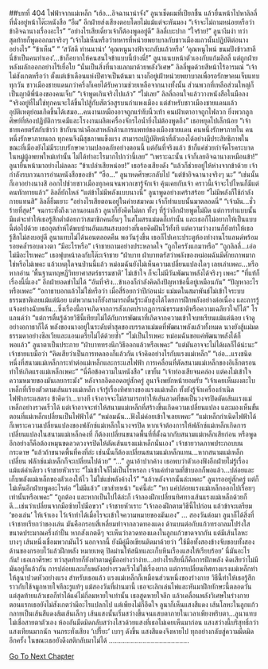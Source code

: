 ##บทที่ 404 ไฟฟ้าจากแม่เหล็ก
“เฮ้อ...อิจฉานาน่าจัง” ลูนาเช็ดผมที่เปียกชื้น แล้วยื่นหน้าไปหาลิลลี่ที่นั่งอยู่หน้าโต๊ะหนังสือ
“อืม” อีกฝ่ายส่งเสียงตอบโดยไม่แม้แต่จะหันมอง
“เจ้าจะไม่ถามหน่อยหรือว่าข้าอิจฉานางเรื่องอะไร”
“อย่างไรเสียเดี๋ยวเจ้าก็ต้องพูดอยู่ดี” ลิลลี่เบะปาก
“ใจร้าย!” ลูนางึมงำ ทว่าสุดท้ายก็พูดออกมาจริงๆ “เจ้าไม่เห็นหรือว่าทหารที่หน่วยพยาบาลกับชาวเมืองแถวนั้นปฏิบัติต่อนางอย่างไร”
“ข้าเห็น”
“ ‘สวัสดี ท่านนาน่า’ ‘คุณหนูนางฟ้าจะกลับแล้วหรือ’ ‘คุณหนูไพน์ ขนมปังข้าวสาลีนี่ข้าเป็นคนทำเอง’...ข้าก็อยากให้คนสนใจข้าแบบนี้บ้างนี่!” ลูนาแนบหน้าตัวเองกับแก้มลิลลี่ แต่ถูกฝ่ายหลังผลักออกอย่างไร้เยื่อใย
“นั่นเป็นสิ่งที่นางแลกมาด้วยพลังวิเศษ” ลิลลี่พูดด้วยสีหน้าไร้อารมณ์ “เจ้าไม่สังเกตหรือว่า ตั้งแต่เข้าเดือนแห่งปีศาจเป็นต้นมา นางก็อยู่เฝ้าหน่วยพยาบาลเพื่อรอรักษาคนเจ็บแทบทุกวัน ชาวเมืองชายแดนกว่าครึ่งก็เคยได้รับความช่วยเหลือจากนางทั้งนั้น ส่วนพวกที่เหลือส่วนใหญ่ก็เป็นญาติพี่น้องของคนเจ็บ”
“เจ้าพูดเกินจริงไปแล้ว”
“ไม่เลย” ลิลลี่ถอนใจแล้ววางหนังสือในมือลง “จริงอยู่ที่ไม่ใช่ทุกคนจะได้ขึ้นไปสู้กับสัตว์อสูรบนกำแพงเมือง แต่สำหรับชาวเมืองชายแดนแล้ว อุบัติเหตุย่อมเกิดขึ้นได้เสมอ...คนงานเหมืองอาจถูกแร่ทับนิ้วเท้า คนเฝ้าเตาอาจถูกไฟลวก ยิ่งพวกลูกศิษย์ที่ห้องปฏิบัติการเคมีและโรงงานผลิตเครื่องจักรไอน้ำยิ่งไม่ต้องพูดถึง” เธอหยุดไปเล็กน้อย “เจ้าชายเคยตรัสกับข้าว่า ข้ากับนาน่าคือเสาหลักด้านการแพทย์ของเมืองชายแดน คนหนึ่งรักษาภายใน คนหนึ่งรักษาภายนอก ทุกคนจึงมีสุขภาพแข็งแรง สามารถปฏิบัติหน้าที่ตัวเองได้อย่างมีประสิทธิภาพในขณะที่เมืองยังไม่มีระบบรักษาความปลอดภัยอย่างตอนนี้ แต่อันที่จริงแล้ว ข้าก็แค่ช่วยกำจัดโรคระบาดในหมู่ผู้อพยพใหม่เท่านั้น ไม่ได้ทำอะไรมากไปกว่านี้เลย”
“เพราะฉะนั้น เจ้าก็เลยอิจฉานางเหมือนข้า!” ลูนายื่นหน้ามาอย่างไม่ลดละ
“ข้าเปล่าเสียหน่อย!” เธอร้องเสียงดัง “แล้วก็ช่วยอยู่ให้ห่างจากข้าด้วย เจ้ากำลังรบกวนการอ่านหนังสือของข้า”
“ฮือ...” ลูนาหดศีรษะกลับไป “แต่ข้าอิจฉานางจริงๆ นะ”
“เช่นนั้นก็เอาอย่างนางสิ ออกไปช่วยชาวเมืองทุกคนจนพวกเขารู้จักเจ้า คุ้นเคยกับเจ้า คราวนี้เจ้าจะไปไหนก็มีแต่คนทักทายแล้ว” ลิลลี่ยักไหล่
“แต่ข้าไม่มีพลังแบบนางนี่” ลูนาพูดอย่างเศร้าสร้อย
“ไม่มีพลังก็ใช้กำลังกายแทนสิ” ลิลลี่ยิ้มเยาะ “อย่างไรเสียตอนอยู่ในค่ายสมาคม เจ้าก็ทำแบบนั้นมาตลอดนี่”
“เจ้ามัน...ชั่วร้ายที่สุด!”
จนกระทั่งถึงเวลานอนแล้ว ลูนาก็ยังคิดไม่ตก ทั้งๆ ที่รู้ว่าอีกฝ่ายพูดไม่ผิด แต่การทำแบบนั้นมีแต่จะทำให้เธอรู้สึกต่ำต้อยกว่าสมาชิกคนอื่นๆ ในสโมสรแม่มดก็เท่านั้น และเธอก็ไม่อยากให้เป็นแบบนี้ต่อไปด้วย เธออุตส่าห์ได้พบบ้านอันแสนสงบอย่างที่เคยคิดฝันไว้ทั้งที แต่ความว่างงานก็ยังทำให้เธอรู้สึกไม่สงบอยู่ดี
ลูนาแทบไม่ได้นอนตลอดคืน พอวันรุ่งขึ้น เธอก็ไปเคาะประตูห้องทำงานโรแลนด์พร้อมรอยคล้ำรอบดวงตา
“มีอะไรหรือ” เจ้าชายถามอย่างประหลาดใจ “ถูกใครรังแกมาหรือ”
“ถูกลิลลี่...เอ่อ ไม่มีอะไรเพคะ” เธอฟุบหน้าลงกับโต๊ะเจ้าชาย “ฝ่าบาท ฝ่าบาทตรัสว่าพลังของหม่อมฉันมีศักยภาพมากใช่หรือไม่เพคะ แล้วเหตุใดจนป่านนี้แล้ว หม่อมฉันยังไม่เห็นความเปลี่ยนแปลงใดๆ เลยเล่าเพคะ...หรือหากอ่าน ‘พื้นฐานทฤษฎีวิทยาศาสตร์ธรรมชาติ’ ไม่เข้าใจ ก็จะไม่มีวันพัฒนาพลังได้จริงๆ เพคะ”
“ที่แท้ก็เรื่องนี้นี่เอง” อีกฝ่ายอดขำไม่ได้ “อันที่จริง...ข้าเองก็กำลังคิดถึงปัญหาข้อนี้อยู่เหมือนกัน”
“ปัญหาอะไรหรือเพคะ”
“อกาธาบอกแล้วไม่ใช่หรือว่า เมื่อสี่ร้อยกว่าปีก่อนน่ะ แม่มดในสมาพันธ์ไม่เข้าใจระบบธรรมชาติเลยแม้แต่น้อย แต่พวกนางก็ยังสามารถตื่นรู้ระดับสูงได้โดยการฝึกพลังอย่างต่อเนื่อง และการรู้แจ้งอย่างฉับพลัน...ซึ่งเรื่องนี้อาจเกิดจากการสังเกตปรากฏการณ์ธรรมชาติหรือความเฉลียวใจก็ได้” โรแลนด์ว่า “แต่การตื่นรู้ด้วยวิธีนี้เทียบไม่ได้กับการพัฒนาที่เกิดจากความเข้าใจบทเรียนแม้แต่น้อย เจ้าดูอย่างอกาธาก็ได้ พลังของนางอยู่ในระดับต่ำสุดของบรรดาแม่มดที่พัฒนาพลังแล้วทั้งหมด นางยังสู้แม่มดธรรมดาอย่างซิลเวียและแอนเดรียไม่ได้ด้วยซ้ำ”
“ไม่เป็นไรเพคะ หม่อมฉันขอแค่พัฒนาพลังได้ก็พอแล้ว” ลูนาตาเป็นประกาย “ฝ่าบาททรงนึกวิธีออกแล้วหรือเพคะ”
“แต่มันอาจจะไม่ได้ผลก็ได้น่ะนะ” เจ้าชายแบมือว่า “คิดเสียว่าเป็นการทดลองก็แล้วกัน เจ้าคิดอย่างไรกับแรงแม่เหล็ก”
“เอ่อ...แรงชนิดหนึ่งที่สนามแม่เหล็กกระทำต่อแม่เหล็กและกระแสไฟฟ้า การเคลื่อนที่ตัดสนามแม่เหล็กของอิเล็กตรอนทำให้เกิดแรงแม่เหล็กเพคะ”
“นี่คือข้อความในหนังสือ” เขายิ้ม “เจ้าท่องเสียจนคล่อง แต่คงไม่เข้าใจความหมายของมันเลยกระมัง”
หลังจากอิดออดอยู่สักครู่ ลูนาจึงพยักหน้ายอมรับ
“เจ้าเคยเห็นผงตะไบเหล็กที่เรียงตัวตามเส้นแรงแม่เหล็ก เจ้ารู้เรื่องทิศทางของแรงแม่เหล็ก ทั้งยังรู้จักเครื่องกำเนิดไฟฟ้ากระแสตรง ข้าคิดว่า...บางที เจ้าอาจจะไม่สามารถทำให้เส้นลวดที่ขดเป็นวงจรปิดตัดเส้นแรงแม่เหล็กอย่างรวดเร็วได้ แต่เจ้าอาจจะทำให้สนามแม่เหล็กที่สร้างขึ้นเกิดความเปลี่ยนแปลง และมองเห็นขั้นตอนที่แม่เหล็กเปลี่ยนเป็นไฟฟ้าได้”
“หม่อมฉัน...ฟังไม่ค่อยเข้าใจเลยเพคะ”
“แม่เหล็กกำเนิดไฟฟ้าได้ก็เพราะความเปลี่ยนแปลงของฟลักซ์แม่เหล็กในวงจรปิด หากเจ้าต้องการให้ฟลักซ์แม่เหล็กเกิดการเปลี่ยนแปลงในสนามแม่เหล็กคงที่ ก็ต้องเปลี่ยนขนาดพื้นที่ที่ตั้งฉากกับสนามแม่เหล็กเสียก่อน หรือพูดอีกอย่างก็คือต้องหมุนขดลวดวงจรปิดให้ตัดเส้นแรงแม่เหล็กนั่นเอง” เจ้าชายวาดภาพประกอบบนกระดาษ “แล้วถ้าขนาดพื้นที่คงที่ล่ะ เช่นนั้นก็ต้องเปลี่ยนสนามแม่เหล็กแทน...หากสนามแม่เหล็กเปลี่ยน ฟลักซ์แม่เหล็กก็จะเปลี่ยนไปด้วย”
“...” ลูนาอ้าปากค้าง เธอพบว่าตัวเองฟังอีกฝ่ายไม่รู้เรื่องแม้แต่คำเดียว
เจ้าชายหัวเราะ “ไม่เข้าใจก็ไม่เป็นไรหรอก เจ้าแค่ทำตามที่ข้าบอกก็พอแล้ว...ปล่อยและเก็บพลังแม่เหล็กของตัวเองให้ไว ไม่ใช่แช่พลังค้างไว้”
“แล้วหลังจากนั้นล่ะเพคะ” ลูนารออยู่สักครู่ แต่ก็ไม่เห็นอีกฝ่ายพูดอะไรต่อ
“ไม่มีแล้ว” เขาส่ายหน้า “แค่นี้ล่ะ”
“หา แค่ปล่อยแรงแม่เหล็กออกไปเรื่อยๆ เท่านั้นหรือเพคะ”
“ถูกต้อง และหากเป็นไปได้ล่ะก็ เจ้าลองฝึกเปลี่ยนทิศทางเส้นแรงแม่เหล็กด้วยก็ดี...เช่นว่าเปลี่ยนจากมือซ้ายไปมือขวา” เจ้าชายหัวเราะ “เจ้าลองฝึกตามวิธีนี้ไปก่อน แล้วข้าจะเตรียม ‘ของเล่น’ ให้เจ้าเอง ไว้เจ้าทำได้เมื่อไรจะเข้าใจความหมายของมันเอง”
…
สองวันต่อมา ลูนาก็ได้สิ่งที่เจ้าชายเรียกว่าของเล่น มันคือกรอบสี่เหลี่ยมทำจากลวดทองแดง ด้านบนต่อกับแก้วทรงกลมโปร่งใส ขนาดประมาณครึ่งกำปั้น หากสังเกตดีๆ จะเห็นว่าลวดทองแดงในลูกแก้วขาดจากกัน แต่มีเส้นโลหะบางๆ เส้นหนึ่งเชื่อมพวกมันไว้
นอกจากนี้ ยังมีคู่มือเขียนติดมาด้วยว่า ‘ใช้มือทั้งสองข้างจับขอบทั้งสองด้านของกรอบไว้แล้วฝึกพลัง หมายเหตุ ปิดม่านให้สนิทและเก็บหินเรืองแสงให้เรียบร้อย’
นี่มันอะไรกัน!
เธอเกาศีรษะ ทว่าสุดท้ายก็ยังทำตามคู่มืออย่างว่าง่าย...อย่างไรเสียนี่ก็คือการฝึกพลัง คิดเสียว่าไม่มีมันอยู่ก็แล้วกัน
การปล่อยและเก็บพลังอย่างรวดเร็วไม่ใช่เรื่องยาก แต่การเปลี่ยนทิศทางแรงแม่เหล็กทำให้ลูนาปวดหัวอย่างแรง สำหรับเธอแล้ว แรงแม่เหล็กก็เหมือนส่วนหนึ่งของร่างกาย วิธีนี้ทำให้เธอรู้สึกราวกับใช้จมูกหายใจทีละรูแท้ๆ แม้สองวันที่ผ่านมานี้ เธอจะเลิกเล่นไพ่และหันมาฝึกทักษะนี้ตลอดวัน แต่สุดท้ายแล้วเธอก็ทำได้แค่ไม่กี่ลมหายใจเท่านั้น
เธอสูดหายใจลึก แล้วเคลื่อนพลังวิเศษในร่างกาย
ตอนแรกเธอยังไม่สังเกตว่ามีอะไรแปลกไป แต่เพียงไม่กี่อึดใจ ลูนาก็เห็นแสงสีแดง
เส้นโลหะในลูกแก้วกลายเป็นเส้นสีแดงส้มเส้นเล็กๆ เส้นแสงนั้นเริ่มสว่างขึ้นจนแสบตาภายในเวลาเพียงพริบตา...ลูนาแทบไม่เชื่อสายตาตัวเอง ห้องอันมืดมิดกลับสว่างไสวด้วยแสงที่เธอไม่เคยเห็นมาก่อน แสงสว่างนี้บริสุทธิ์กว่าแสงเทียนมากนัก
จนกระทั่งเสียง ‘เปรี๊ยะ’ เบาๆ ดังขึ้น แสงสีแดงจึงหายไป ทุกอย่างกลับสู่ความมืดมิดอีกครั้ง ในขณะเธอยังดึงสติกลับมาไม่ได้
………………………………….


[Go To Next Chapter]( ./317.md)